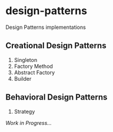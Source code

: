# design-patterns
Design Patterns implementations

## Creational Design Patterns
1. Singleton
1. Factory Method
1. Abstract Factory
1. Builder

## Behavioral Design Patterns
1. Strategy


_Work in Progress..._
